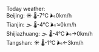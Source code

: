 Today weather:  
Beijing: ☀️ 🌡️-7°C 🌬️0km/h  
Tianjin: 🌫  🌡️-4°C 🌬️↘0km/h  
Shijiazhuang: 🌫  🌡️-4°C 🌬️→0km/h  
Tangshan: ☀️ 🌡️-1°C 🌬️←3km/h  
